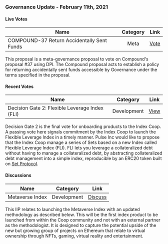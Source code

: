 ### Governance Update - February 11th, 2021

#### Live Votes
| Name          | Category      | Link   |
| ------------- |:-------------:| :-----:|
| COMPOUND-37 Return Accidentally Sent Funds | Meta | [Vote](https://app.boardroom.info/index/poll/QmYQk1KQNN7gcaDpvy7w6C9rEjVJSanWdRPfebRo1CMewa) |

This proposal is a meta-governance proposal to vote on Compound's proposal #37 using DPI. The Compound proposal acts to establish a policy for returning accidentally sent funds accessible by Governance under the terms specified in the proposal.

#### Recent Votes
| Name          | Category      | Link   |
| ------------- |:-------------:| :-----:|
| Decision Gate 2: Flexible Leverage Index (FLI) | Development | [View](https://app.boardroom.info/index/poll/QmQwQn4k324kMKPjsSX6ZEzjkkKWh1DNfAN2mQ3dd5aP1a) |

Decision Gate 2 is the final vote for onboarding products to the Index Coop. A passing vote here signals commitment by the Index Coop to launch the Flexible Leverage Index in a timely manner. Pulse Inc would like to propose that the Index Coop manage a series of Sets based on a new Index called Flexible Leverage Index (FLI). FLI lets you leverage a collateralized debt without having to manage a collateralized debt, by abstracting collateralized debt management into a simple index, reproducible by an ERC20 token built on [Set Protocol](https://www.tokensets.com/).

#### Discussions
| Name          | Category      | Link   |
| ------------- |:-------------:| :-----:|
| Metaverse Index | Development | [Discuss](https://app.boardroom.info/indexCoop/forum/837) |

This IIP relates to launching the Metaverse Index with an updated methodology as described below. This will be the first index product to be launched from within the Coop community and not with an external partner as the methodologist. It is designed to capture the potential upside of the new but growing group of projects on Ethereum that relate to virtual ownership through NFTs, gaming, virtual reality and entertainment.